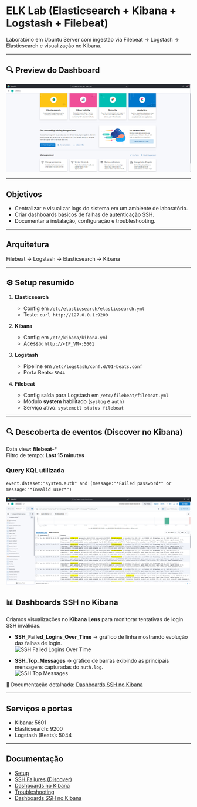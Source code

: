 # ELK Lab (Elasticsearch + Kibana + Logstash + Filebeat)

Laboratório em Ubuntu Server com ingestão via Filebeat → Logstash → Elasticsearch e visualização no Kibana.

---

## 🔍 Preview do Dashboard

![Dashboard SSH Failures](docs/img/dashboard-ssh-failures.png)

---

## Objetivos
- Centralizar e visualizar logs do sistema em um ambiente de laboratório.
- Criar dashboards básicos de falhas de autenticação SSH.
- Documentar a instalação, configuração e troubleshooting.

---

## Arquitetura
Filebeat → Logstash → Elasticsearch → Kibana

---

## ⚙️ Setup resumido
1. **Elasticsearch**
   - Config em `/etc/elasticsearch/elasticsearch.yml`
   - Teste: `curl http://127.0.0.1:9200`

2. **Kibana**
   - Config em `/etc/kibana/kibana.yml`
   - Acesso: `http://<IP_VM>:5601`

3. **Logstash**
   - Pipeline em `/etc/logstash/conf.d/01-beats.conf`
   - Porta Beats: `5044`

4. **Filebeat**
   - Config saída para Logstash em `/etc/filebeat/filebeat.yml`
   - Módulo **system** habilitado (`syslog` e `auth`)
   - Serviço ativo: `systemctl status filebeat`

---

## 🔍 Descoberta de eventos (Discover no Kibana)
Data view: **filebeat-***  
Filtro de tempo: **Last 15 minutes**  

### Query KQL utilizada
```kql
event.dataset:"system.auth" and (message:"*Failed password*" or message:"*Invalid user*")
```
![SSH Failures Discover](docs/img/discover-ssh-failures.png)

## 📊 Dashboards SSH no Kibana

Criamos visualizações no **Kibana Lens** para monitorar tentativas de login SSH inválidas.  

- **SSH_Failed_Logins_Over_Time** → gráfico de linha mostrando evolução das falhas de login.  
  ![SSH Failed Logins Over Time](img/ssh_failed_logins.png)

- **SSH_Top_Messages** → gráfico de barras exibindo as principais mensagens capturadas do `auth.log`.  
  ![SSH Top Messages](img/ssh_top_messages.png)

📌 Documentação detalhada: [Dashboards SSH no Kibana](docs/04-kibana-ssh-dashboards.md)

---

## Serviços e portas
- Kibana: 5601
- Elasticsearch: 9200
- Logstash (Beats): 5044

---

## Documentação
- [Setup](docs/01-setup.md)
- [SSH Failures (Discover)](docs/02-discover-ssh-failures.md)
- [Dashboards no Kibana](docs/02-kibana-dashboards.md)
- [Troubleshooting](docs/03-troubleshooting.md)
- [Dashboards SSH no Kibana](docs/04-kibana-ssh-dashboards.md)


